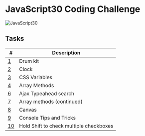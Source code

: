 # JavaScript30 Coding Challenge

![JavaScript30](http://i.imgur.com/G4tS8pV.png)

## Tasks

| # | Description |
|---|-------------|
| [1](./1-drum-kit) | Drum kit |
| [2](./2-clock) | Clock |
| [3](./3-css-variables) | CSS Variables |
| [4](./4-array-methods) | Array Methods |
| [6](./6-ajax-typeahead-search) | Ajax Typeahead search |
| [7](./7-more-array-methods) | Array methods (continued) |
| [8](./8-canvas) | Canvas |
| [9](./9-console-tips) | Console Tips and Tricks |
| [10](./10-multiple-checkboxes) | Hold Shift to check multiple checkboxes |

